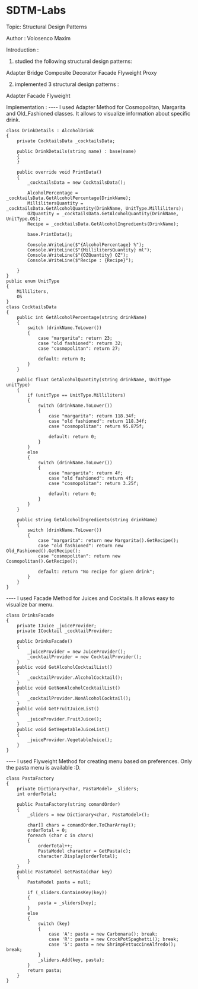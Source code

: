 # SDTM-Labs
Topic: Structural Design Patterns

Author : Volosenco Maxim

Introduction :
1. studied the following structural design patterns:

Adapter
Bridge
Composite
Decorator
Facade
Flyweight
Proxy

2. implemented 3 structural design patterns :

Adapter
Facade
Flyweight


Implementation : 
---- I used Adapter Method for Cosmopolitan, Margarita and Old_Fashioned classes. It allows to visualize information about specific drink.

    class DrinkDetails : AlcoholDrink
    {
        private CocktailsData _cocktailsData;

        public DrinkDetails(string name) : base(name)
        {
        }

        public override void PrintData()
        {
            _cocktailsData = new CocktailsData();

            AlcoholPercentage = _cocktailsData.GetAlcoholPercentage(DrinkName);
            MillilitersQuantity = _cocktailsData.GetAlcoholQuantity(DrinkName, UnitType.Milliliters);
            OZQuantity = _cocktailsData.GetAlcoholQuantity(DrinkName, UnitType.OS);
            Recipe = _cocktailsData.GetAlcoholIngredients(DrinkName);

            base.PrintData();

            Console.WriteLine($"{AlcoholPercentage} %");
            Console.WriteLine($"{MillilitersQuantity} ml");
            Console.WriteLine($"{OZQuantity} OZ");
            Console.WriteLine($"Recipe : {Recipe}");

        }
    }
    public enum UnitType
    {
        Milliliters,
        OS
    }
    class CocktailsData
    {
        public int GetAlcoholPercentage(string drinkName)
        {
            switch (drinkName.ToLower())
            {
                case "margarita": return 23;
                case "old fashioned": return 32;
                case "cosmopolitan": return 27;

                default: return 0;
            }
        }

        public float GetAlcoholQuantity(string drinkName, UnitType unitType)
        {
            if (unitType == UnitType.Milliliters)
            {
                switch (drinkName.ToLower())
                {
                    case "margarita": return 118.34f;
                    case "old fashioned": return 118.34f;
                    case "cosmopolitan": return 95.875f;

                    default: return 0;
                }
            }
            else
            {
                switch (drinkName.ToLower())
                {
                    case "margarita": return 4f;
                    case "old fashioned": return 4f;
                    case "cosmopolitan": return 3.25f;

                    default: return 0;
                }
            }
        }

        public string GetAlcoholIngredients(string drinkName)
        {
            switch (drinkName.ToLower())
            {
                case "margarita": return new Margarita().GetRecipe();
                case "old fashioned": return new Old_Fashioned().GetRecipe();
                case "cosmopolitan": return new Cosmopolitan().GetRecipe();

                default: return "No recipe for given drink";
            }
        }
    }
    
    
---- I used Facade Method for Juices and Cocktails. It allows easy to visualize bar menu.

    class DrinksFacade
    {
        private IJuice _juiceProvider;
        private ICocktail _cocktailProvider;

        public DrinksFacade()
        {
            _juiceProvider = new JuiceProvider();
            _cocktailProvider = new CocktailProvider();
        }
        public void GetAlcoholCocktailList()
        {
            _cocktailProvider.AlcoholCocktail();
        }
        public void GetNonAlcoholCocktailList()
        {
            _cocktailProvider.NonAlcoholCocktail();
        }
        public void GetFruitJuiceList()
        {
            _juiceProvider.FruitJuice();
        }
        public void GetVegetableJuiceList()
        {
            _juiceProvider.VegetableJuice();
        }
    }
    
---- I used Flyweight Method for creating menu based on preferences. Only the pasta menu is available :D.

    class PastaFactory
    {
        private Dictionary<char, PastaModel> _sliders;
        int orderTotal;

        public PastaFactory(string comandOrder)
        {
            _sliders = new Dictionary<char, PastaModel>();

            char[] chars = comandOrder.ToCharArray();
            orderTotal = 0;
            foreach (char c in chars)
            {
                orderTotal++;
                PastaModel character = GetPasta(c);
                character.Display(orderTotal);
            }
        }
        public PastaModel GetPasta(char key)
        {
            PastaModel pasta = null;

            if (_sliders.ContainsKey(key))
            {
                pasta = _sliders[key];
            }
            else
            {
                switch (key)
                {
                    case 'A': pasta = new Carbonara(); break;
                    case 'R': pasta = new CrockPotSpaghetti(); break;
                    case 'S': pasta = new ShrimpFettuccineAlfredo(); break;
                }
                _sliders.Add(key, pasta);
            }
            return pasta;
        }
    }

